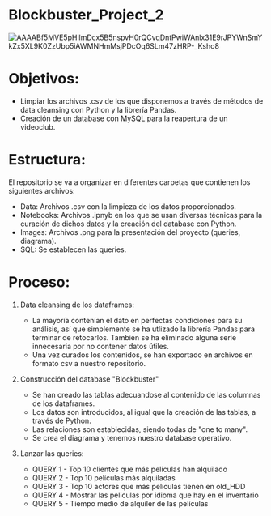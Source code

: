 # Blockbuster_Project_2
![AAAABf5MVE5pHilmDcx5B5nspvH0rQCvqDntPwiWAnlx31E9rJPYWnSmYkZx5XL9K0ZzUbp5iAWMNHmMsjPDcOq6SLm47zHRP-_Ksho8](https://github.com/luisgh87/Blockbuster_Project_2/assets/116723919/fbda6296-8d5a-4336-a270-70ff6dc24126)

# Objetivos:
- Limpiar los archivos .csv de los que disponemos a través de métodos de data cleansing con Python y la librería Pandas.
- Creación de un database con MySQL para la reapertura de un videoclub.

# Estructura:
El repositorio se va a organizar en diferentes carpetas que contienen los siguientes archivos:

- Data: Archivos .csv con la limpieza de los datos proporcionados.
- Notebooks: Archivos .ipnyb en los que se usan diversas técnicas para la curación de dichos datos y la creación del database con Python.
- Images: Archivos .png para la presentación del proyecto (queries, diagrama).
- SQL: Se establecen las queries.

# Proceso:

1. Data cleansing de los dataframes:
   
    - La mayoría contenían el dato en perfectas condiciones para su análisis, así que simplemente se ha utlizado la librería Pandas para terminar de retocarlos. También se ha eliminado alguna serie innecesaria por no contener datos útiles.
    - Una vez curados los contenidos, se han exportado en archivos en  formato csv a nuestro repositorio.

2. Construcción del database "Blockbuster"

   - Se han creado las tablas adecuandose al contenido de las columnas de los dataframes.
   - Los datos son introducidos, al igual que la creación de las tablas, a través de Python.
   - Las relaciones son establecidas, siendo todas de "one to many".
   - Se crea el diagrama y tenemos nuestro database operativo.
   
3. Lanzar las queries:
   - QUERY 1 - Top 10 clientes que más películas han alquilado
   - QUERY 2 - Top 10 películas más alquiladas
   - QUERY 3 - Top 10 actores que más películas tienen en old_HDD
   - QUERY 4 - Mostrar las peliculas por idioma que hay en el inventario
   - QUERY 5 - Tiempo medio de alquiler de las películas

